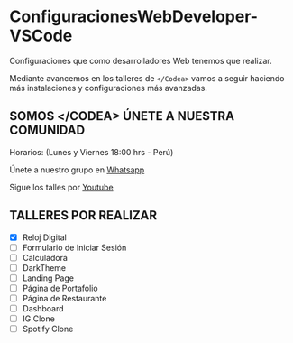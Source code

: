 # ConfiguracionesWebDeveloper-VSCode

Configuraciones que como desarrolladores Web tenemos que realizar.

Mediante avancemos en los talleres de <code>&lt;/Codea&gt;</code> vamos a seguir haciendo más instalaciones y configuraciones más avanzadas.

## SOMOS &lt;/CODEA&gt; ÚNETE A NUESTRA COMUNIDAD

Horarios: (Lunes y Viernes 18:00 hrs - Perú)

Únete a nuestro grupo en [Whatsapp](https://chat.whatsapp.com/K7LGf2dXxBsJFKWkzCePAI)

Sigue los talles por [Youtube](https://www.youtube.com/@jenneracostadiaz)

## TALLERES POR REALIZAR
- [X] Reloj Digital
- [ ] Formulario de Iniciar Sesión
- [ ] Calculadora
- [ ] DarkTheme
- [ ] Landing Page
- [ ] Página de Portafolio
- [ ] Página de Restaurante
- [ ] Dashboard
- [ ] IG Clone
- [ ] Spotify Clone